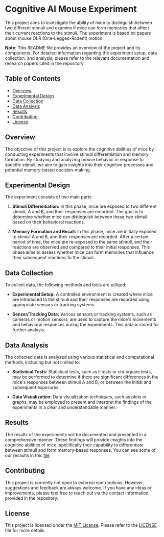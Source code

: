 # Cognitive AI Mouse Experiment

This project aims to investigate the ability of mice to distinguish between two different stimuli and examine if mice can form memories that affect their current reactions to the stimuli. The experiment is based on papers about mouse OLR (One-Legged-Rodent) motion.

**Note:** This README file provides an overview of the project and its components. For detailed information regarding the experiment setup, data collection, and analysis, please refer to the relevant documentation and research papers cited in the repository.

## Table of Contents

- [Overview](#overview)
- [Experimental Design](#experimental-design)
- [Data Collection](#data-collection)
- [Data Analysis](#data-analysis)
- [Results](#results)
- [Contributing](#contributing)
- [License](#license)

## Overview

The objective of this project is to explore the cognitive abilities of mice by conducting experiments that involve stimuli differentiation and memory formation. By studying and analyzing mouse behavior in response to specific stimuli, we aim to gain insights into their cognitive processes and potential memory-based decision-making.

## Experimental Design

The experiment consists of two main parts:

1. **Stimuli Differentiation:** In this phase, mice are exposed to two different stimuli, A and B, and their responses are recorded. The goal is to determine whether mice can distinguish between these two stimuli based on their behavioral reactions.

2. **Memory Formation and Recall:** In this phase, mice are initially exposed to stimuli A and B, and their responses are recorded. After a certain period of time, the mice are re-exposed to the same stimuli, and their reactions are observed and compared to their initial responses. This phase aims to assess whether mice can form memories that influence their subsequent reactions to the stimuli.

## Data Collection

To collect data, the following methods and tools are utilized:

- **Experimental Setup:** A controlled environment is created where mice are introduced to the stimuli and their responses are recorded using appropriate sensors or tracking systems.

- **Sensor/Tracking Data:** Various sensors or tracking systems, such as cameras or motion sensors, are used to capture the mice's movements and behavioral responses during the experiments. This data is stored for further analysis.

## Data Analysis

The collected data is analyzed using various statistical and computational methods, including but not limited to:

- **Statistical Tests:** Statistical tests, such as t-tests or chi-square tests, may be performed to determine if there are significant differences in the mice's responses between stimuli A and B, or between the initial and subsequent exposures.

- **Data Visualization:** Data visualization techniques, such as plots or graphs, may be employed to present and interpret the findings of the experiments in a clear and understandable manner.

## Results

The results of the experiments will be documented and presented in a comprehensive manner. These findings will provide insights into the cognitive abilities of mice, specifically their capability to differentiate between stimuli and form memory-based responses. You can see some of our resaults in this [file](https://drive.google.com/file/d/1VYLISqxQz7n8LyTVIQJDszTyq6CpKcbX/view?usp=sharing)

## Contributing

This project is currently not open to external contributions. However, suggestions and feedback are always welcome. If you have any ideas or improvements, please feel free to reach out via the contact information provided in the repository.

## License

This project is licensed under the [MIT License](https://opensource.org/licenses/MIT). Please refer to the [LICENSE](LICENSE) file for more details.
